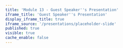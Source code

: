 ```yaml
---
title: 'Module 13 - Guest Speaker''s Presentation'
iframe_title: 'Guest Speaker''s Presentation'
display_iframe_title: true
iframe_source: '/presentations/placeholder-slide'
published: true
visible: true
cache_enable: false
---
```

